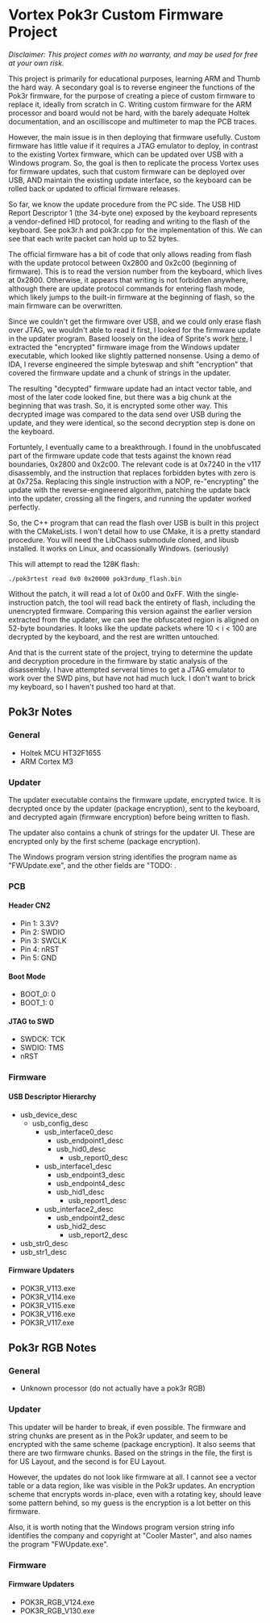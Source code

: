 # Vortex Pok3r Custom Firmware Project

*Disclaimer: This project comes with no warranty, and may be used for free at your own risk.*

This project is primarily for educational purposes, learning ARM and Thumb the hard way.
A secondary goal is to reverse engineer the functions of the Pok3r firmware, for the purpose
of creating a piece of custom firmware to replace it, ideally from scratch in C. Writing custom
firmware for the ARM processor and board would not be hard, with the barely adequate Holtek
documentation, and an oscilliscope and multimeter to map the PCB traces.

However, the main issue is in then deploying that firmware usefully. Custom firmware has little
value if it requires a JTAG emulator to deploy, in contrast to the existing Vortex firmware, which
can be updated over USB with a Windows program. So, the goal is then to replicate the process
Vortex uses for firmware updates, such that custom firmware can be deployed over USB, AND maintain
the existing update interface, so the keyboard can be rolled back or updated to official firmware
releases.

So far, we know the update procedure from the PC side. The USB HID Report Descriptor 1
(the 34-byte one) exposed by the keyboard represents a vendor-defined HID protocol, for reading
and writing to the flash of the keyboard. See pok3r.h and pok3r.cpp for the implementation of this.
We can see that each write packet can hold up to 52 bytes.

The official firmware has a bit of code that only allows reading from flash with the update
protocol between 0x2800 and 0x2c00 (beginning of firmware). This is to read the version number from
the keyboard, which lives at 0x2800. Otherwise, it appears that writing is not forbidden anywhere,
although there are update protocol commands for entering flash mode, which likely jumps to the
built-in firmware at the beginning of flash, so the main firmware can be overwritten.

Since we couldn't get the firmware over USB, and we could only erase flash over JTAG, we wouldn't
able to read it first, I looked for the firmware update in the updater program. Based loosely
on the idea of Sprite's work [here](https://spritesmods.com/?art=rapidisnake), I extracted the
"encrypted" firmware image from the Windows updater executable, which looked like slightly
patterned nonsense. Using a demo of IDA, I reverse engineered the simple byteswap and shift
"encryption" that covered the firmware update and a chunk of strings in the updater.

The resulting "decypted" firmware update had an intact vector table, and most of the later code
looked fine, but there was a big chunk at the beginning that was trash. So, it is encrypted some
other way. This decrypted image was compared to the data send over USB during the update, and
they were identical, so the second decryption step is done on the keyboard.

Fortuntely, I eventually came to a breakthrough. I found in the unobfuscated part of the firmware
update code that tests against the known read boundaries, 0x2800 and 0x2c00. The relevant code is at
0x7240 in the v117 disassembly, and the instruction that replaces forbidden bytes with zero is at
0x725a. Replacing this single instruction with a NOP, re-"encrypting" the update with the
reverse-engineered algorithm, patching the update back into the updater, crossing all the fingers,
and running the updater worked perfectly.

So, the C++ program that can read the flash over USB is built in this project with the CMakeLists.
I won't detail how to use CMake, it is a pretty standard procedure. You will need the LibChaos
submodule cloned, and libusb installed. It works on Linux, and ocassionally Windows. (seriously)

This will attempt to read the 128K flash:

    ./pok3rtest read 0x0 0x20000 pok3rdump_flash.bin

Without the patch, it will read a lot of 0x00 and 0xFF. With the single-instruction patch, the
tool will read back the entirety of flash, including the unencrypted firmware. Comparing this
version against the earlier version extracted from the updater, we can see the obfuscated region is
aligned on 52-byte boundaries. It looks like the update packets where 10 < i < 100 are decrypted by
the keyboard, and the rest are written untouched.

And that is the current state of the project, trying to determine the update and decryption
procedure in the firmware by static analysis of the disassembly. I have attempted serveral times
to get a JTAG emulator to work over the SWD pins, but have not had much luck. I don't want to brick
my keyboard, so I haven't pushed too hard at that.


## Pok3r Notes

### General
- Holtek MCU HT32F1655
- ARM Cortex M3

### Updater
The updater executable contains the firmware update, encrypted twice. It is decrypted once by
the updater (package encryption), sent to the keyboard, and decrypted again (firmware encryption)
before being written to flash.

The updater also contains a chunk of strings for the updater UI. These are encrypted only by the
first scheme (package encryption).

The Windows program version string identifies the program name as "FWUpdate.exe", and the other
fields are "TODO: <field name in chinese characters>.

### PCB

#### Header CN2
- Pin 1: 3.3V?
- Pin 2: SWDIO
- Pin 3: SWCLK
- Pin 4: nRST
- Pin 5: GND

#### Boot Mode
- BOOT_0: 0
- BOOT_1: 0

#### JTAG to SWD
- SWDCK: TCK
- SWDIO: TMS
- nRST

### Firmware

#### USB Descriptor Hierarchy
- usb_device_desc
    - usb_config_desc
        - usb_interface0_desc
            - usb_endpoint1_desc
            - usb_hid0_desc
                - usb_report0_desc
        - usb_interface1_desc
            - usb_endpoint3_desc
            - usb_endpoint4_desc
            - usb_hid1_desc
                - usb_report1_desc
        - usb_interface2_desc
            - usb_endpoint2_desc
            - usb_hid2_desc
                - usb_report2_desc
- usb_str0_desc
- usb_str1_desc

#### Firmware Updaters
- POK3R_V113.exe
- POK3R_V114.exe
- POK3R_V115.exe
- POK3R_V116.exe
- POK3R_V117.exe


## Pok3r RGB Notes

### General
- Unknown processor (do not actually have a pok3r RGB)

### Updater
This updater will be harder to break, if even possible. The firmware and string chunks are present
as in the Pok3r updater, and seem to be encrypted with the same scheme (package encryption). It
also seems that there are two firmware chunks. Based on the strings in the file, the first is for
US Layout, and the second is for EU Layout.

However, the updates do not look like firmware at all. I cannot see a vector table or a data region,
like was visible in the Pok3r updates. An encryption scheme that encrypts words in-place, even with
a rotating key, should leave some pattern behind, so my guess is the encryption is a lot better on
this firmware.

Also, it is worth noting that the Windows program version string info identifies the company and
copyright at "Cooler Master", and also names the program "FWUpdate.exe".

### Firmware

#### Firmware Updaters
- POK3R_RGB_V124.exe
- POK3R_RGB_V130.exe
